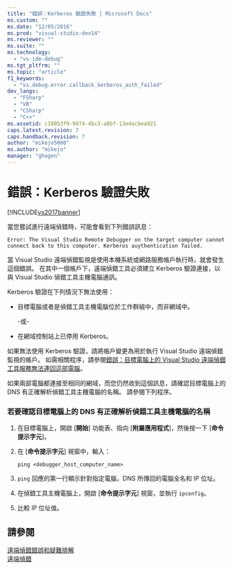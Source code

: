 ```yaml
---
title: "錯誤：Kerberos 驗證失敗 | Microsoft Docs"
ms.custom: ""
ms.date: "12/05/2016"
ms.prod: "visual-studio-dev14"
ms.reviewer: ""
ms.suite: ""
ms.technology: 
  - "vs-ide-debug"
ms.tgt_pltfrm: ""
ms.topic: "article"
f1_keywords: 
  - "vs.debug.error.callback_kerberos_auth_failed"
dev_langs: 
  - "FSharp"
  - "VB"
  - "CSharp"
  - "C++"
ms.assetid: c18053f9-9074-4bc3-a8bf-13e4acbea921
caps.latest.revision: 7
caps.handback.revision: 7
author: "mikejo5000"
ms.author: "mikejo"
manager: "ghogen"
---
```

# 錯誤：Kerberos 驗證失敗
[!INCLUDE[vs2017banner](../code-quality/includes/vs2017banner.md)]

當您嘗試進行遠端偵錯時，可能會看到下列錯誤訊息：  
  
```  
Error: The Visual Studio Remote Debugger on the target computer cannot connect back to this computer. Kerberos auythentication failed.  
```  
  
 當 Visual Studio 遠端偵錯監視是使用本機系統或網路服務帳戶執行時，就會發生這個錯誤。  在其中一個帳戶下，遠端偵錯工具必須建立 Kerberos 驗證連接，以與 Visual Studio 偵錯工具主機電腦通訊。  
  
 Kerberos 驗證在下列情況下無法使用：  
  
-   目標電腦或者是偵錯工具主機電腦位於工作群組中，而非網域中。  
  
     \-或\-  
  
-   在網域控制站上已停用 Kerberos。  
  
 如果無法使用 Kerberos 驗證，請將帳戶變更為用於執行 Visual Studio 遠端偵錯監視的帳戶。  如需相關程序，請參閱[錯誤：目標電腦上的 Visual Studio 遠端偵錯工具服務無法連回這部電腦](../debugger/error-the-visual-studio-remote-debugger-service-on-the-target-computer-cannot-connect-back-to-this-computer.md)。  
  
 如果兩部電腦都連接至相同的網域，而您仍然收到這個訊息，請確認目標電腦上的 DNS 有正確解析偵錯工具主機電腦的名稱。  請參閱下列程序。  
  
### 若要確認目標電腦上的 DNS 有正確解析偵錯工具主機電腦的名稱  
  
1.  在目標電腦上，開啟 \[**開始**\] 功能表、指向 \[**附屬應用程式**\]，然後按一下 \[**命令提示字元**\]。  
  
2.  在 \[**命令提示字元**\] 視窗中，輸入：  
  
    ```  
    ping <debugger_host_computer_name>  
    ```  
  
3.  `ping` 回應的第一行顯示針對指定電腦，DNS 所傳回的電腦全名和 IP 位址。  
  
4.  在偵錯工具主機電腦上，開啟 \[**命令提示字元**\] 視窗，並執行 `ipconfig`。  
  
5.  比較 IP 位址值。  
  
## 請參閱  
 [遠端偵錯錯誤和疑難排解](../debugger/remote-debugging-errors-and-troubleshooting.md)   
 [遠端偵錯](../debugger/remote-debugging.md)